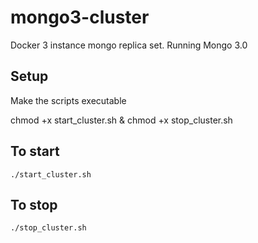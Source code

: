 # mongo3-cluster
Docker 3 instance mongo replica set. Running Mongo 3.0

## Setup 
Make the scripts executable

chmod +x start_cluster.sh & chmod +x stop_cluster.sh

## To start
`./start_cluster.sh`

## To stop 
`./stop_cluster.sh`
  
